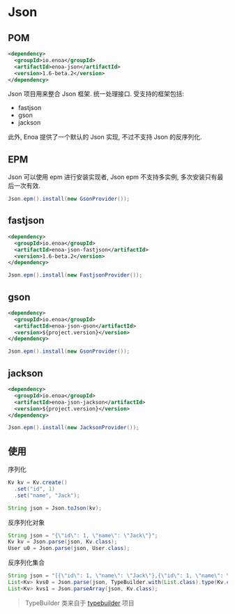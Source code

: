 

# Json

## POM

```xml
<dependency>
  <groupId>io.enoa</groupId>
  <artifactId>enoa-json</artifactId>
  <version>1.6-beta.2</version>
</dependency>
```

Json 项目用来整合 Json 框架. 统一处理接口. 受支持的框架包括:

- fastjson
- gson
- jackson

此外, Enoa 提供了一个默认的 Json 实现, 不过不支持 Json 的反序列化.

## EPM

Json 可以使用 epm 进行安装实现者, Json epm 不支持多实例, 多次安装只有最后一次有效.

```java
Json.epm().install(new GsonProvider());
```


## fastjson

```xml
<dependency>
  <groupId>io.enoa</groupId>
  <artifactId>enoa-json-fastjson</artifactId>
  <version>1.6-beta.2</version>
</dependency>
```

```java
Json.epm().install(new FastjsonProvider());
```

## gson

```xml
<dependency>
  <groupId>io.enoa</groupId>
  <artifactId>enoa-json-gson</artifactId>
  <version>${project.version}</version>
</dependency>
```

```java
Json.epm().install(new GsonProvider());
```

## jackson

```xml
<dependency>
  <groupId>io.enoa</groupId>
  <artifactId>enoa-json-jackson</artifactId>
  <version>${project.version}</version>
</dependency>
```

```java
Json.epm().install(new JacksonProvider());
```

## 使用

序列化

```java
Kv kv = Kv.create()
  .set("id", 1)
  .set("name", "Jack");

String json = Json.toJson(kv);
```

反序列化对象

```java
String json = "{\"id\": 1, \"name\": \"Jack\"}";
Kv kv = Json.parse(json, Kv.class);
User u0 = Json.parse(json, User.class);
```

反序列化集合

```java
String json = "[{\"id\": 1, \"name\": \"Jack\"},{\"id\": 1, \"name\": \"Jack\"}]"
List<Kv> kvs0 = Json.parse(json, TypeBuilder.with(List.class).type(Kv.class).build());
List<Kv> kvs1 = Json.parseArray(json, Kv.class);
```

> TypeBuilder 类来自于 [typebuilder](#typebuilder) 项目

